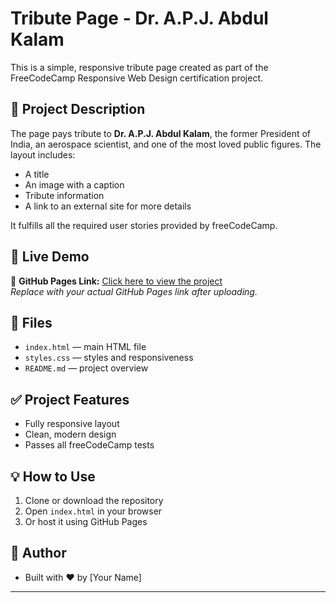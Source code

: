 <!-- README.md -->
# Tribute Page - Dr. A.P.J. Abdul Kalam

This is a simple, responsive tribute page created as part of the FreeCodeCamp Responsive Web Design certification project.

## 📝 Project Description

The page pays tribute to **Dr. A.P.J. Abdul Kalam**, the former President of India, an aerospace scientist, and one of the most loved public figures. The layout includes:

- A title
- An image with a caption
- Tribute information
- A link to an external site for more details

It fulfills all the required user stories provided by freeCodeCamp.

## 🚀 Live Demo

🔗 **GitHub Pages Link:** [Click here to view the project](https://your-username.github.io/tribute-page/)  
_Replace with your actual GitHub Pages link after uploading._

## 📁 Files

- `index.html` — main HTML file
- `styles.css` — styles and responsiveness
- `README.md` — project overview

## ✅ Project Features

- Fully responsive layout
- Clean, modern design
- Passes all freeCodeCamp tests

## 💡 How to Use

1. Clone or download the repository
2. Open `index.html` in your browser
3. Or host it using GitHub Pages

## 🧠 Author

- Built with ❤️ by [Your Name]

---

